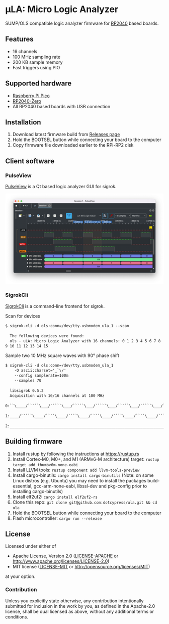 # μLA: Micro Logic Analyzer

SUMP/OLS compatible logic analyzer firmware for [RP2040](https://en.wikipedia.org/wiki/RP2040) based boards.

## Features

* 16 channels
* 100 MHz sampling rate
* 200 KB sample memory
* Fast triggers using PIO

## Supported hardware

* [Raspberry Pi Pico](https://www.raspberrypi.com/products/raspberry-pi-pico)
* [RP2040-Zero](https://www.waveshare.com/rp2040-zero.htm)
* All RP2040 based boards with USB connection

## Installation

1. Download latest firmware build from [Releases page](https://github.com/dotcypress/ula/releases)
2. Hold the BOOTSEL button while connecting your board to the computer
3. Copy firmware file downloaded earlier to the RPi-RP2 disk

## Client software

### PulseView

[PulseView](https://sigrok.org/wiki/PulseView) is a Qt based logic analyzer GUI for sigrok.

<img al="uLA: Micro Logic Analyzer" width="800" src="docs/pulseview.png">

### SigrokCli

[SigrokCli](https://sigrok.org/wiki/Sigrok-cli) is a command-line frontend for sigrok. 

Scan for devices
```
$ sigrok-cli -d ols:conn=/dev/tty.usbmodem_ula_1 --scan

  The following devices were found:
  ols - uLA: Micro Logic Analyzer with 16 channels: 0 1 2 3 4 5 6 7 8 9 10 11 12 13 14 15
```

Sample two 10 MHz square waves with 90° phase shift
```
$ sigrok-cli -d ols:conn=/dev/tty.usbmodem_ula_1 
    -O ascii:charset='_`\/'
    --config samplerate=100m
    --samples 70

  libsigrok 0.5.2
  Acquisition with 16/16 channels at 100 MHz
  0:``\____/`````\___/`````\___/`````\___/`````\___/`````\___/`````\___/``
  1:____/`````\____/````\____/````\____/````\____/````\____/````\____/````
  2:______________________________________________________________________
```

## Building firmware

1. Install rustup by following the instructions at https://rustup.rs
2. Install Cortex-M0, M0+, and M1 (ARMv6-M architecture) target: `rustup target add thumbv6m-none-eabi`
3. Install LLVM tools: `rustup component add llvm-tools-preview`
4. Install cargo-binutils: `cargo install cargo-binutils` (Note: on some Linux distros (e.g. Ubuntu) you may need to install the packages build-essential, gcc-arm-none-eabi, libssl-dev and pkg-config prior to installing cargo-binutils)
5. Install elf2uf2: `cargo install elf2uf2-rs`
6. Clone this repo: `git clone git@github.com:dotcypress/ula.git && cd ula`
7. Hold the BOOTSEL button while connecting your board to the computer
8. Flash microcontroller: `cargo run --release`

## License

Licensed under either of

- Apache License, Version 2.0 ([LICENSE-APACHE](LICENSE-APACHE) or
  http://www.apache.org/licenses/LICENSE-2.0)
- MIT license ([LICENSE-MIT](LICENSE-MIT) or http://opensource.org/licenses/MIT)

at your option.

### Contribution

Unless you explicitly state otherwise, any contribution intentionally submitted
for inclusion in the work by you, as defined in the Apache-2.0 license, shall be
dual licensed as above, without any additional terms or conditions.
